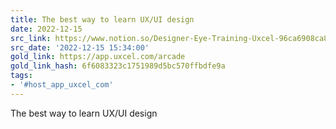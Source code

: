 ```yaml
---
title: The best way to learn UX/UI design
date: 2022-12-15
src_link: https://www.notion.so/Designer-Eye-Training-Uxcel-96ca6908ca894806b4a3be86cbb97bd4
src_date: '2022-12-15 15:34:00'
gold_link: https://app.uxcel.com/arcade
gold_link_hash: 6f6083323c1751989d5bc570ffbdfe9a
tags:
- '#host_app_uxcel_com'
---
```







The best way to learn UX/UI design